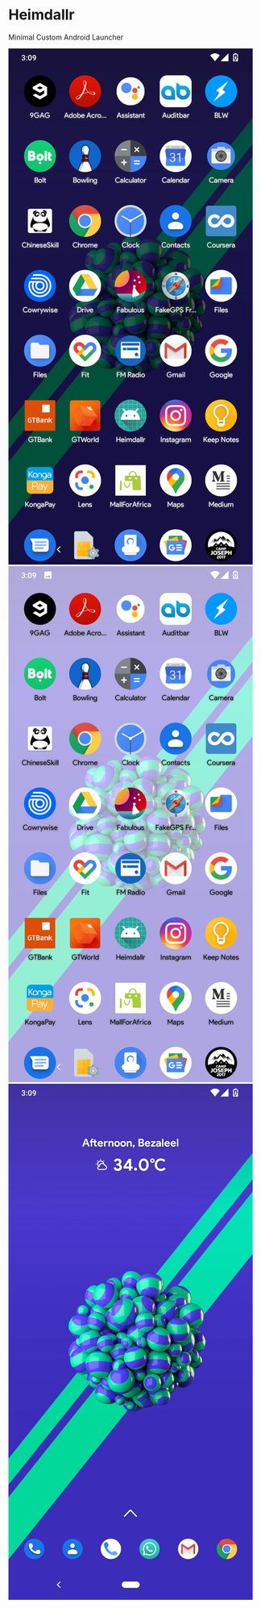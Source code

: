 # Heimdallr
Minimal Custom Android Launcher


![Screenshot](/Screenshots/Screenshot_20200521_150944.png?raw=true "")
![Screenshot](/Screenshots/Screenshot_20200521_150931.png?raw=true "")
![Screenshot](/Screenshots/Screenshot_20200521_150926.png?raw=true "")
